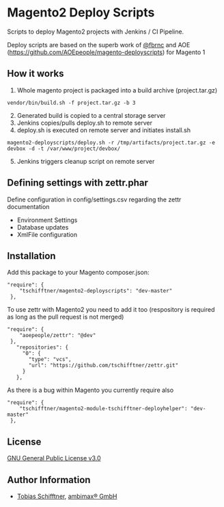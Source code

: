 # Magento2 Deploy Scripts

Scripts to deploy Magento2 projects with Jenkins / CI Pipeline. 

Deploy scripts are based on the superb work of [@fbrnc](https://twitter.com/fbrnc) and AOE (https://github.com/AOEpeople/magento-deployscripts) for Magento 1

## How it works

1) Whole magento project is packaged into a build archive (project.tar.gz)
```
vendor/bin/build.sh -f project.tar.gz -b 3
```

2) Generated build is copied to a central storage server
3) Jenkins copies/pulls deploy.sh to remote server
4) deploy.sh is executed on remote server and initiates install.sh
```
magento2-deployscripts/deploy.sh -r /tmp/artifacts/project.tar.gz -e devbox -d -t /var/www/project/devbox/
```
5) Jenkins triggers cleanup script on remote server

## Defining settings with zettr.phar

Define configuration in config/settings.csv regarding the
zettr documentation

 - Environment Settings
 - Database updates
 - XmlFile configuration
 

## Installation

Add this package to your Magento composer.json:

```
"require": {
    "tschifftner/magento2-deployscripts": "dev-master"
 },
```

To use zettr with Magento2 you need to add it too (respository is required
as long as the pull request is not merged)
```
"require": {
    "aoepeople/zettr": "@dev"
 },
   "repositories": {
     "0": {
       "type": "vcs",
       "url": "https://github.com/tschifftner/zettr.git"
     }
   },
```

As there is a bug within Magento you currently require also
```
"require": {
    "tschifftner/magento2-module-tschifftner-deployhelper": "dev-master"
 },
```

## License

[GNU General Public License v3.0](http://choosealicense.com/licenses/gpl-3.0/)

## Author Information

 - [Tobias Schifftner](https://twitter.com/tschifftner), [ambimax® GmbH](https://www.ambimax.de)